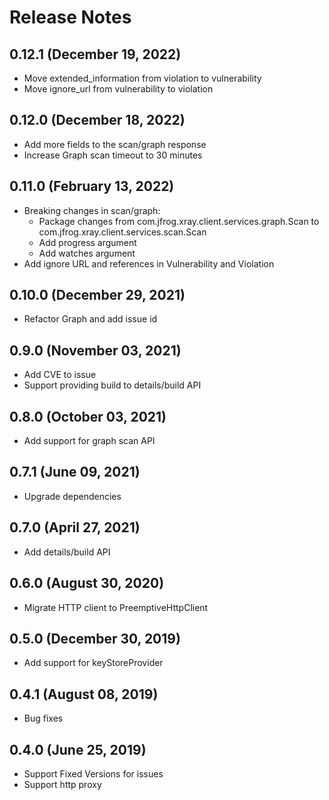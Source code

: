# Release Notes

## 0.12.1 (December 19, 2022)
- Move extended_information from violation to vulnerability
- Move ignore_url from vulnerability to violation

## 0.12.0 (December 18, 2022)
- Add more fields to the scan/graph response
- Increase Graph scan timeout to 30 minutes

## 0.11.0 (February 13, 2022)
- Breaking changes in scan/graph:
  - Package changes from com.jfrog.xray.client.services.graph.Scan to com.jfrog.xray.client.services.scan.Scan
  - Add progress argument
  - Add watches argument
- Add ignore URL and references in Vulnerability and Violation

## 0.10.0 (December 29, 2021)
- Refactor Graph and add issue id

## 0.9.0 (November 03, 2021)
- Add CVE to issue
- Support providing build to details/build API

## 0.8.0 (October 03, 2021)
- Add support for graph scan API

## 0.7.1 (June 09, 2021)
- Upgrade dependencies

## 0.7.0 (April 27, 2021)

- Add details/build API

## 0.6.0 (August 30, 2020)

- Migrate HTTP client to PreemptiveHttpClient

## 0.5.0 (December 30, 2019)

- Add support for keyStoreProvider

## 0.4.1 (August 08, 2019)

- Bug fixes

## 0.4.0 (June 25, 2019)

- Support Fixed Versions for issues
- Support http proxy
